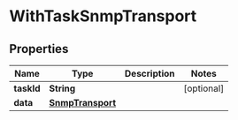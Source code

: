 

# WithTaskSnmpTransport


## Properties

Name | Type | Description | Notes
------------ | ------------- | ------------- | -------------
**taskId** | **String** |  |  [optional]
**data** | [**SnmpTransport**](SnmpTransport.md) |  | 



